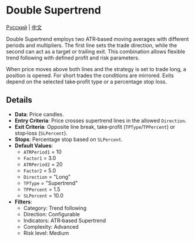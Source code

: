 # Double Supertrend
[Русский](README_ru.md) | [中文](README_cn.md)

Double Supertrend employs two ATR‑based moving averages with different periods
and multipliers. The first line sets the trade direction, while the second can
act as a target or trailing exit. This combination allows flexible trend
following with defined profit and risk parameters.

When price moves above both lines and the strategy is set to trade long, a
position is opened. For short trades the conditions are mirrored. Exits depend on
the selected take‑profit type or a percentage stop loss.

## Details
- **Data**: Price candles.
- **Entry Criteria**: Price crosses supertrend lines in the allowed `Direction`.
- **Exit Criteria**: Opposite line break, take‑profit (`TPType`/`TPPercent`) or stop‑loss (`SLPercent`).
- **Stops**: Percentage stop based on `SLPercent`.
- **Default Values**:
  - `ATRPeriod1` = 10
  - `Factor1` = 3.0
  - `ATRPeriod2` = 20
  - `Factor2` = 5.0
  - `Direction` = "Long"
  - `TPType` = "Supertrend"
  - `TPPercent` = 1.5
  - `SLPercent` = 10.0
- **Filters**:
  - Category: Trend following
  - Direction: Configurable
  - Indicators: ATR‑based Supertrend
  - Complexity: Advanced
  - Risk level: Medium
